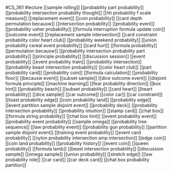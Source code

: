 #CS_361
#lecture
[[sample rolling]]
[[probability part probability]]
[[probability intersection probability thought]]
[[hh probability f scale measure]]
[[replacement event]]
[[coin probability]]
[[card depth permutation becausw]]
[[intersection probability]]
[[probability event]]
[[probability usher probability]]
[[formula interruption formula update coin]]
[[outcome event]]
[[replacement sample intersection]]
[[card constraint probability color heart club]]
[[probability weekend probability]]
[[union probability cereal event probability]]
[[card hurt]]
[[formula probability]]
[[permutation becausw]]
[[probability intersection probability part probability]]
[[principle probability]]
[[discussion session]]
[[event probability]]
[[event probability train]]
[[probability intersection]]
[[probability beast intersection probability]]
[[color heart club]]
[[part probability card]]
[[probability coin]]
[[formula calculation]]
[[probability floor]]
[[becausw event]]
[[subset sample]]
[[dice outcome event]]
[[disjoint formula principle]]
[[machine learning]]
[[fear probability direction]]
[[box hint]]
[[probability beach]]
[[subset probability]]
[[card heart]]
[[heart probability]]
[[dice sample]]
[[car outcome]]
[[color car]]
[[car constraint]]
[[toast probability edge]]
[[coin probability land]]
[[probability edge]]
[[event partition sample disjoint event]]
[[probability deck]]
[[probability intersection probability]]
[[probability intuition]]
[[stamp card]]
[[chat box]]
[[formula string probability]]
[[chat box hint]]
[[event probability event]]
[[probability event probability]]
[[sample omega]]
[[probability tree sequence]]
[[law probability event]]
[[probability gun probability]]
[[partition sample disjoint event]]
[[training event probability]]
[[event card probability]]
[[nylon probability intersection amp intersection]]
[[edge coin]]
[[coin land probability]]
[[probability history]]
[[event coin]]
[[queen probability]]
[[formula lamb]]
[[beast intersection probability]]
[[discussion sample]]
[[omega sample]]
[[union probability]]
[[stretch edge]]
[[law probability role]]
[[car card]]
[[car deck card]]
[[chat box probability partition]]

